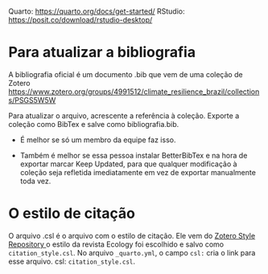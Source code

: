# 

Quarto: https://quarto.org/docs/get-started/
RStudio: https://posit.co/download/rstudio-desktop/


# Para atualizar a bibliografia

A bibliografia oficial é um documento .bib que vem de uma coleção de Zotero https://www.zotero.org/groups/4991512/climate_resilience_brazil/collections/PSGS5W5W

Para atualizar o arquivo, acrescente a referência à coleção. Exporte a coleção como BibTex e salve como bibliografia.bib.

-   É melhor se só um membro da equipe faz isso.

-   Também é melhor se essa pessoa instalar BetterBibTex e na hora de exportar marcar Keep Updated, para que qualquer modificação à coleção seja refletida imediatamente em vez de exportar manualmente toda vez.

# O estilo de citação

O arquivo .csl é o arquivo com o estilo de citação. Ele vem do [Zotero Style Repository ](https://www.zotero.org/styles) o estilo da revista Ecology foi escolhido e salvo como `citation_style.csl`. 
No arquivo `_quarto.yml`, o campo `csl:` cria o link para esse arquivo. csl: `citation_style.csl`.
